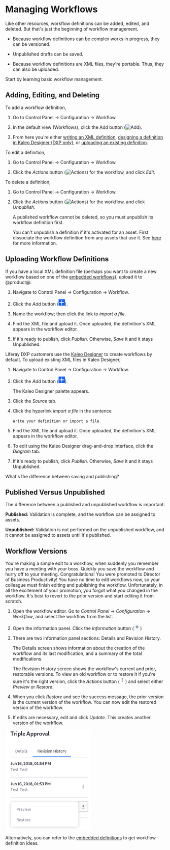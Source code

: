 # Managing Workflows [](id=managing-workflows)

Like other resources, workflow definitions can be added, edited, and deleted.
But that's just the beginning of workflow management.

- Because workflow definitions can be complex works in progress, they can be versioned. 

- Unpublished drafts can be saved.

- Because workflow definitions are XML files, they're portable. Thus, they can also be uploaded. 

Start by learning basic workflow management.

## Adding, Editing, and Deleting [](id=adding-editing-and-deleting)

To add a workflow definition,

1.  Go to Control Panel &rarr; Configuration &rarr; Workflow.

2.  In the default view (Workflows), click the Add button
    (![Add](../../../images/icon-add.png)).

3.  From here you're either 
    [writing an XML definition](/develop/tutorials/-/knowledge_base/7-1/crafting-xml-workflow-definitions), 
    [designing a definition in Kaleo Designer (DXP only)](/discover/portal/-/knowledge_base/7-1/kaleo-designer), 
    or
    [uploading an existing definition](#uploading-workflow-definitions).

To edit a definition, 

1.  Go to Control Panel &rarr; Configuration &rarr; Workflow.

2.  Click the *Actions* button (![Actions](../../../images/icon-actions.png)) 
    for the workflow, and click *Edit*.

To delete a definition,

1.  Go to Control Panel &rarr; Configuration &rarr; Workflow.

2.  Click the *Actions* button (![Actions](../../../images/icon-actions.png)) 
    for the workflow, and click *Unpublish*.

    A published workflow cannot be deleted, so you must unpublish its workflow
    definition first. 

    You can't unpublish a definition if it's activated for an asset. First
    dissociate the workflow definition from any assets that use it. See
    [here](/discover/portal/-/knowledge_base/7-1/activating-workflow) for more
    information.

## Uploading Workflow Definitions [](id=uploading-workflow-definitions)

If you have a local XML definition file (perhaps you want to create a new
workflow based on one of the
[embedded workflows](/discover/portal/-/knowledge_base/7-1/workflow#embedded-workflows)),
upload it to @product@:

1.  Navigate to Control Panel &rarr; Configuration &rarr; Workflow.

2.  Click the *Add* button (![Add](../../images/icon-add.png)).

3.  Name the workflow; then click the link to *import a file*. 

4.  Find the XML file and upload it. Once uploaded, the definition's XML 
    appears in the workflow editor.

5.  If it's ready to publish, click *Publish*. Otherwise, *Save* it and it stays
    Unpublished.

Liferay DXP customers use the 
[Kaleo Designer](https://customer.liferay.com/documentation/7.1/admin/-/official_documentation/portal/kaleo-designer)
to create workflows by default. To upload existing XML files in Kaleo Designer,

1.  Navigate to Control Panel &rarr; Configuration &rarr; Workflow.

2.  Click the *Add* button (![Add](../../images/icon-add.png)).

    The Kaleo Designer palette appears.

3.  Click the *Source* tab.

4.  Click the hyperlink *import a file* in the sentence

    `Write your definition or import a file`

5.  Find the XML file and upload it. Once uploaded, the definition's XML 
    appears in the workflow editor. 

6.  To edit using the Kaleo Designer drag-and-drop interface, click the
    *Diagram* tab.

7.  If it's ready to publish, click *Publish*. Otherwise, *Save* it and it stays
    Unpublished.

What's the difference between saving and publishing?

## Published Versus Unpublished [](id=published-versus-unpublished)

The difference between a published and unpublished workflow is important:

**Published:** Validation is complete, and the workflow can be assigned to 
assets.

**Unpublished:** Validation is not performed on the unpublished workflow, and it
cannot be assigned to assets until it's published.

## Workflow Versions [](id=workflow-versions)

You're making a simple edit to a workflow, when suddenly you remember you have a
meeting with your boss. Quickly you save the workflow and hurry off to your
meeting. Congratulations! You were promoted to Director of Business
Productivity! You have no time to edit workflows now, so your colleague must
finish editing and publishing the workflow. Unfortunately, in all the excitement
of your promotion, you forgot what you changed in the workflow. It's best to
revert to the prior version and start editing it from scratch.

1.  Open the workflow editor. Go to *Control Panel* &rarr; *Configuration*
    &rarr; *Workflow*, and select the workflow from the list.

2.  Open the information panel. Click the *Information* button
    (![Information](../../images/icon-information.png))

3.  There are two information panel sections: Details and Revision
    History.

    The Details screen shows information about the creation of the workflow and
    its last modification, and a summary of the total modifications.

    The Revision History screen shows the workflow's current and prior,
    restorable versions. To view an old workflow or to restore it if you're sure
    it's the right version, click the *Actions* button
    (![Actions](../../images/icon-actions.png)) and select either *Preview* or
    *Restore*.

4.  When you click *Restore* and see the success message, the prior version
    is the current version of the workflow. You can now edit the restored
    version of the workflow. 

5.  If edits are necessary, edit and click *Update*. This creates another
    version of the workflow.

![Figure 1: View and restore prior versions of a workflow.](../../images/workflow-revisions.png)

Alternatively, you can refer to the 
[embedded definitions](/discover/portal/-/knowledge_base/7-1/workflow#embedded-workflows)
to get workflow definition ideas. 
